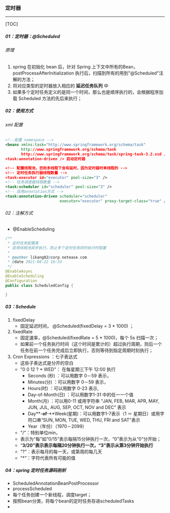 ### 定时器

------

[TOC]

##### 01：定时器：@Scheduled

###### 原理

1. spring 在初始化 bean 后，针对 Spring 上下文中所有的Bean，postProcessAfterInitialization 执行后，扫描到所有的用到"@Scheduled"注解的方法；
2. 将对应类型的定时器放入相应的 **延迟任务队列** 中
4. 如果多个定时任务定义的是同一个时间，那么也是顺序执行的，会根据程序加载 Scheduled 方法的先后来执行；

##### 02：使用方式

###### xml 配置

```xml
<!--配置 namespace -->
<beans xmlns:task="http://www.springframework.org/schema/task"
       http://www.springframework.org/schema/task
       http://www.springframework.org/schema/task/spring-task-3.2.xsd />
<task:annotation-driven /> 启动定时器

<!-- 配置线程池，否则多线程下会有延时，因为定时器时单线程的 -->
<!-- 定时任务执行器线程数量 --> 
<task:executor id="executor" pool-size="3" />  
<!-- 任务调度器线程数量 --> 
<task:scheduler id="scheduler" pool-size="3" />  
<!-- 启用annotation方式 -->  
<task:annotation-driven scheduler="scheduler"  
                        executor="executor" proxy-target-class="true" /> 
```

###### 02：注解方式

- @EnableScheduling

```java
/**
 * 定时任务配置类
 * 启用线程池异步执行，防止多个定时任务同时执行时阻塞
 *
 * @author likang02@corp.netease.com
 * @date 2021-08-22 16:33
 */
@EnableAsync
@EnableScheduling
@Configuration
public class ScheduledConfig {

}
```

##### 03：Schedule 

1. fixedDelay
   - 固定延迟时间，    @Scheduled(fixedDelay = 3 * 1000) ；
2. fixedRate
   - 固定速率，@Scheduled(fixedRate = 5 * 1000)，每个 5s 扫描一次；
   - 如果前一个任务执行时间（这个时间是累计的）超过执行周期，则后一个任务在前一个任务完成后立即执行，否则等待到指定周期时刻执行；
3. Cron Expressions ：七子表达式
   - 这些子表达式是分开的空白
   - "0 0 12 ? * WED"： 在每星期三下午 12:00 执行
     - Seconds (秒)     ：可以用数字 0－59 表示，
     - Minutes(分)        ：可以用数字 0－59 表示，
     - Hours(时)           ：可以用数字 0-23 表示,
     - Day-of-Month(日) ：可以用数字1-31 中的任一一个值
     - Month(月) ：可以用0-11 或用字符串  “JAN, FEB, MAR, APR, MAY, JUN, JUL, AUG, SEP, OCT, NOV and DEC” 表示
     - Day**-**of**-**Week(星期)：可以用数字1-7表示（1 ＝ 星期日）或用字符口串“SUN, MON, TUE, WED, THU, FRI and SAT”表示
     - Year（年份）（1970－2099）
   - "/"：特别单位min，
   - 表示为“每”如“0/15”表示每隔15分钟执行一次，“0”表示为从“0”分开始；
   - “**3/20”表示表示每隔20分钟执行一次，“3”表示从第3分钟开始执行**
   - "?"：表示每月的每一天，或第周的每几天
   - "*"：字符代表所有可能的值

##### 04：spring 定时任务源码剖析

- ScheduledAnnotationBeanPostProcessor
- processScheduled
- 每个任务创建一个新线程，调度target；
- 按照bean分类，将每个bean的定时任务存进scheduledTasks
- 

### 

